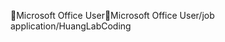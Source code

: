 Microsoft Office User                                 M i c r o s o f t   O f f i c e   U s e r   / j o b   a p p l i c a t i o n / H u a n g L a b C o d i n g 